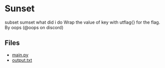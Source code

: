 # Sunset

 subset sumset what did i do Wrap the value of key with utflag{} for the flag. By oops (@oops on discord)

## Files
- [main.py](main.py)
- [output.txt](output.txt)
